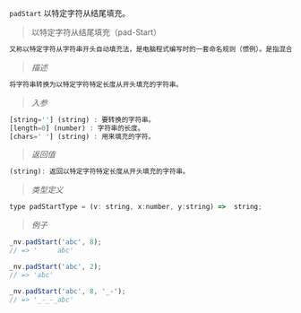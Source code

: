 `padStart` 以特定字符从结尾填充。

> 以特定字符从结尾填充（pad-Start）

```javascript
又称以特定字符从字符串开头自动填充法，是电脑程式编写时的一套命名规则（惯例）。是指混合使用大小写字母来构成变量和函数的名字。
```
> *描述*

```javascript
将字符串转换为以特定字符特定长度从开头填充的字符串。
```

> *入参*

```javascript
[string=''] (string) : 要转换的字符串。
[length=0] (number) : 字符串的长度。
[chars=' '] (string) : 用来填充的字符。
```

> *返回值*

```javascript
(string): 返回以特定字符特定长度从开头填充的字符串。

```

> *类型定义*

```javascript
type padStartType = (v: string, x:number, y:string) =>  string;
```

> *例子*

```javascript
_nv.padStart('abc', 8);
// => '     abc'
```

```javascript
_nv.padStart('abc', 2);
// => 'abc'
```

```javascript
_nv.padStart('abc', 8, '_-');
// => '_-_-_abc'
```


